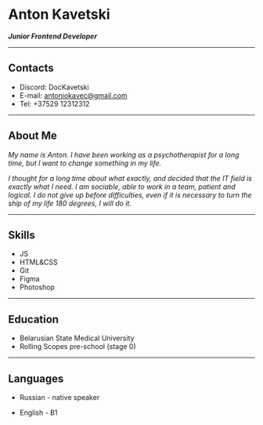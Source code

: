 # Anton Kavetski

**_Junior Frontend Developer_**

---

## Contacts

- Discord: DocKavetski
- E-mail: antoniokavec@gmail.com
- Tel: +37529 12312312

---

## About Me

_My name is Anton. I have been working as a psychotherapist for a long time, but I want to change something in my life._

_I thought for a long time about what exactly, and decided that the IT field is exactly what I need._
_I am sociable, able to work in a team, patient and logical._
_I do not give up before difficulties, even if it is necessary to turn the ship of my life 180 degrees, I will do it._

---

## Skills

- JS
- HTML&CSS
- Git
- Figma
- Photoshop

---

## Education

- Belarusian State Medical University
- Rolling Scopes pre-school (stage 0)

---

## Languages

- Russian - native speaker

- English - B1
